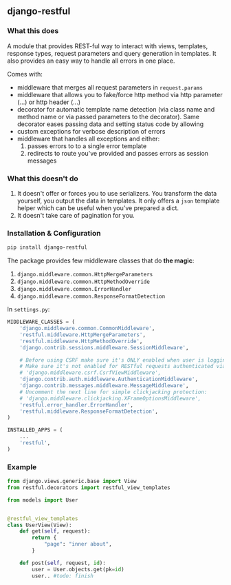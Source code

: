 ## django-restful

### What this does
A module that provides REST-ful way to interact with views, templates, response types,
request parameters and query generation in templates. It also provides an easy way to handle all errors
in one place.

Comes with:

 - middleware that merges all request parameters in `request.params`
 - middleware that allows you to fake/force http method via http parameter (...) or http header (...)
 - decorator for automatic template name detection (via class name and method name or via passed parameters to the decorator).
 Same decorator eases passing data and setting status code by allowing
 - custom exceptions for verbose description of errors
 - middleware that handles all exceptions and either:
   1. passes errors to to a single error template
   1. redirects to route you've provided and passes errors as session messages

### What this doesn't do
 1. It doesn't offer or forces you to use serializers. You transform the data yourself, you output the data in templates.
 It only offers a `json` template helper which can be useful when you've prepared a dict.
 1. It doesn't take care of pagination for you.

### Installation & Configuration

```bash
pip install django-restful
```

The package provides few middleware classes that do **the magic**:

 1. `django.middleware.common.HttpMergeParameters`
 1. `django.middleware.common.HttpMethodOverride`
 1. `django.middleware.common.ErrorHandler`
 1. `django.middleware.common.ResponseFormatDetection`

In `settings.py`:

```py
MIDDLEWARE_CLASSES = (
    'django.middleware.common.CommonMiddleware',
    'restful.middleware.HttpMergeParameters',
    'restful.middleware.HttpMethodOverride',
    'django.contrib.sessions.middleware.SessionMiddleware',

    # Before using CSRF make sure it's ONLY enabled when user is logging in or already logged in via cookies
    # Make sure it's not enabled for RESTful requests authenticated via Basic, Digest or OAuth
    # 'django.middleware.csrf.CsrfViewMiddleware',
    'django.contrib.auth.middleware.AuthenticationMiddleware',
    'django.contrib.messages.middleware.MessageMiddleware',
    # Uncomment the next line for simple clickjacking protection:
    # 'django.middleware.clickjacking.XFrameOptionsMiddleware',
    'restful.error_handler.ErrorHandler',
    'restful.middleware.ResponseFormatDetection',
)

INSTALLED_APPS = (
    ...
    'restful',
)

```


### Example

```py
from django.views.generic.base import View
from restful.decorators import restful_view_templates

from models import User


@restful_view_templates
class UserView(View):
    def get(self, request):
        return {
            "page": "inner about",
        }

    def post(self, request, id):
        user = User.objects.get(pk=id)
        user.. #todo: finish

```